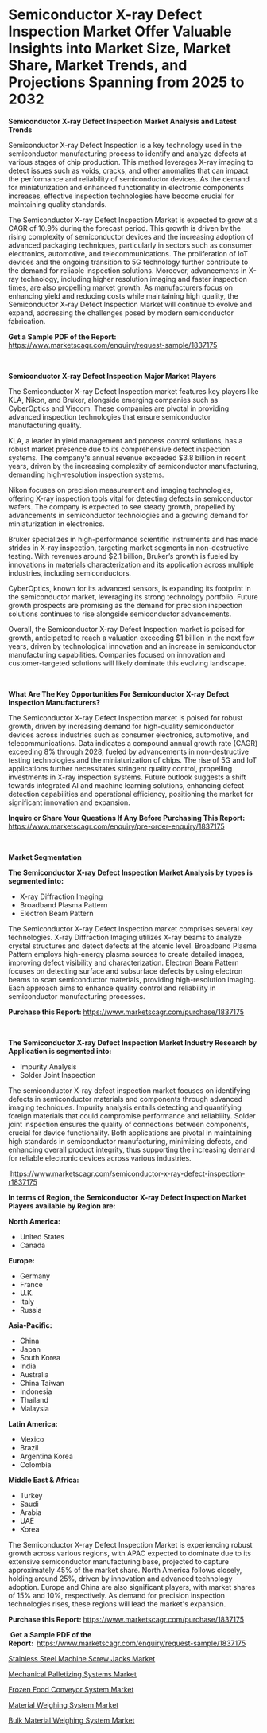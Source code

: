 <p><h1>Semiconductor X-ray Defect Inspection Market Offer Valuable Insights into Market Size, Market Share, Market Trends, and Projections Spanning from 2025 to 2032</h1></p><p><strong>Semiconductor X-ray Defect Inspection Market Analysis and Latest Trends</strong></p>
<p><p>Semiconductor X-ray Defect Inspection is a key technology used in the semiconductor manufacturing process to identify and analyze defects at various stages of chip production. This method leverages X-ray imaging to detect issues such as voids, cracks, and other anomalies that can impact the performance and reliability of semiconductor devices. As the demand for miniaturization and enhanced functionality in electronic components increases, effective inspection technologies have become crucial for maintaining quality standards.</p><p>The Semiconductor X-ray Defect Inspection Market is expected to grow at a CAGR of 10.9% during the forecast period. This growth is driven by the rising complexity of semiconductor devices and the increasing adoption of advanced packaging techniques, particularly in sectors such as consumer electronics, automotive, and telecommunications. The proliferation of IoT devices and the ongoing transition to 5G technology further contribute to the demand for reliable inspection solutions. Moreover, advancements in X-ray technology, including higher resolution imaging and faster inspection times, are also propelling market growth. As manufacturers focus on enhancing yield and reducing costs while maintaining high quality, the Semiconductor X-ray Defect Inspection Market will continue to evolve and expand, addressing the challenges posed by modern semiconductor fabrication.</p></p>
<p><strong>Get a Sample PDF of the Report:&nbsp;</strong> <a href="https://www.marketscagr.com/enquiry/request-sample/1837175?utm_campaign=2187&utm_medium=2&utm_source=Github&utm_content=ia&utm_term=12042025&utm_id=semiconductor-x-ray-defect-inspection">https://www.marketscagr.com/enquiry/request-sample/1837175</a></p>
<p>&nbsp;</p>
<p><strong>Semiconductor X-ray Defect Inspection Major Market Players</strong></p>
<p><p>The Semiconductor X-ray Defect Inspection market features key players like KLA, Nikon, and Bruker, alongside emerging companies such as CyberOptics and Viscom. These companies are pivotal in providing advanced inspection technologies that ensure semiconductor manufacturing quality.</p><p>KLA, a leader in yield management and process control solutions, has a robust market presence due to its comprehensive defect inspection systems. The company's annual revenue exceeded $3.8 billion in recent years, driven by the increasing complexity of semiconductor manufacturing, demanding high-resolution inspection systems.</p><p>Nikon focuses on precision measurement and imaging technologies, offering X-ray inspection tools vital for detecting defects in semiconductor wafers. The company is expected to see steady growth, propelled by advancements in semiconductor technologies and a growing demand for miniaturization in electronics.</p><p>Bruker specializes in high-performance scientific instruments and has made strides in X-ray inspection, targeting market segments in non-destructive testing. With revenues around $2.1 billion, Bruker’s growth is fueled by innovations in materials characterization and its application across multiple industries, including semiconductors.</p><p>CyberOptics, known for its advanced sensors, is expanding its footprint in the semiconductor market, leveraging its strong technology portfolio. Future growth prospects are promising as the demand for precision inspection solutions continues to rise alongside semiconductor advancements.</p><p>Overall, the Semiconductor X-ray Defect Inspection market is poised for growth, anticipated to reach a valuation exceeding $1 billion in the next few years, driven by technological innovation and an increase in semiconductor manufacturing capabilities. Companies focused on innovation and customer-targeted solutions will likely dominate this evolving landscape.</p></p>
<p>&nbsp;</p>
<p><strong>What Are The Key Opportunities For Semiconductor X-ray Defect Inspection Manufacturers?</strong></p>
<p><p>The Semiconductor X-ray Defect Inspection market is poised for robust growth, driven by increasing demand for high-quality semiconductor devices across industries such as consumer electronics, automotive, and telecommunications. Data indicates a compound annual growth rate (CAGR) exceeding 8% through 2028, fueled by advancements in non-destructive testing technologies and the miniaturization of chips. The rise of 5G and IoT applications further necessitates stringent quality control, propelling investments in X-ray inspection systems. Future outlook suggests a shift towards integrated AI and machine learning solutions, enhancing defect detection capabilities and operational efficiency, positioning the market for significant innovation and expansion.</p></p>
<p><strong>Inquire or Share Your Questions If Any Before Purchasing This Report:</strong> <a href="https://www.marketscagr.com/enquiry/pre-order-enquiry/1837175?utm_campaign=2187&utm_medium=2&utm_source=Github&utm_content=ia&utm_term=12042025&utm_id=semiconductor-x-ray-defect-inspection">https://www.marketscagr.com/enquiry/pre-order-enquiry/1837175</a></p>
<p>&nbsp;</p>
<p><strong>Market Segmentation</strong></p>
<p><strong>The Semiconductor X-ray Defect Inspection Market Analysis by types is segmented into:</strong></p>
<p><ul><li>X-ray Diffraction Imaging</li><li>Broadband Plasma Pattern</li><li>Electron Beam Pattern</li></ul></p>
<p><p>The Semiconductor X-ray Defect Inspection market comprises several key technologies. X-ray Diffraction Imaging utilizes X-ray beams to analyze crystal structures and detect defects at the atomic level. Broadband Plasma Pattern employs high-energy plasma sources to create detailed images, improving defect visibility and characterization. Electron Beam Pattern focuses on detecting surface and subsurface defects by using electron beams to scan semiconductor materials, providing high-resolution imaging. Each approach aims to enhance quality control and reliability in semiconductor manufacturing processes.</p></p>
<p><strong>Purchase this Report:&nbsp;</strong><a href="https://www.marketscagr.com/purchase/1837175?utm_campaign=2187&utm_medium=2&utm_source=Github&utm_content=ia&utm_term=12042025&utm_id=semiconductor-x-ray-defect-inspection">https://www.marketscagr.com/purchase/1837175</a></p>
<p>&nbsp;</p>
<p><strong>The Semiconductor X-ray Defect Inspection Market Industry Research by Application is segmented into:</strong></p>
<p><ul><li>Impurity Analysis</li><li>Solder Joint Inspection</li></ul></p>
<p><p>The semiconductor X-ray defect inspection market focuses on identifying defects in semiconductor materials and components through advanced imaging techniques. Impurity analysis entails detecting and quantifying foreign materials that could compromise performance and reliability. Solder joint inspection ensures the quality of connections between components, crucial for device functionality. Both applications are pivotal in maintaining high standards in semiconductor manufacturing, minimizing defects, and enhancing overall product integrity, thus supporting the increasing demand for reliable electronic devices across various industries.</p></p>
<p><a href="https://www.marketscagr.com/semiconductor-x-ray-defect-inspection-r1837175?utm_campaign=2187&utm_medium=2&utm_source=Github&utm_content=ia&utm_term=12042025&utm_id=semiconductor-x-ray-defect-inspection">&nbsp;https://www.marketscagr.com/semiconductor-x-ray-defect-inspection-r1837175</a></p>
<p><strong>In terms of Region, the Semiconductor X-ray Defect Inspection Market Players available by Region are:</strong></p>
<p>
    <p> <strong> North America: </strong>
        <ul>
            <li>United States</li>
            <li>Canada</li>
        </ul>
        </p> 
    <p> <strong> Europe: </strong>
        <ul>
            <li>Germany</li>
            <li>France</li>
            <li>U.K.</li>
            <li>Italy</li>
            <li>Russia</li>
        </ul>
        </p> 
    <p> <strong> Asia-Pacific: </strong>
        <ul>
            <li>China</li>
            <li>Japan</li>
            <li>South Korea</li>
            <li>India</li>
            <li>Australia</li>
            <li>China Taiwan</li>
            <li>Indonesia</li>
            <li>Thailand</li>
            <li>Malaysia</li>
        </ul>
        </p> 
    <p> <strong> Latin America: </strong>
        <ul>
            <li>Mexico</li>
            <li>Brazil</li>
            <li>Argentina Korea</li>
            <li>Colombia</li>
        </ul>
        </p> 
    <p> <strong> Middle East & Africa: </strong>
        <ul>
            <li>Turkey</li>
            <li>Saudi</li>
            <li>Arabia</li>
            <li>UAE</li>
            <li>Korea</li>
        </ul>
    </p>
    </p>
<p><p>The Semiconductor X-ray Defect Inspection Market is experiencing robust growth across various regions, with APAC expected to dominate due to its extensive semiconductor manufacturing base, projected to capture approximately 45% of the market share. North America follows closely, holding around 25%, driven by innovation and advanced technology adoption. Europe and China are also significant players, with market shares of 15% and 10%, respectively. As demand for precision inspection technologies rises, these regions will lead the market's expansion.</p></p>
<p><strong>Purchase this Report: </strong><a href="https://www.marketscagr.com/purchase/1837175?utm_campaign=2187&utm_medium=2&utm_source=Github&utm_content=ia&utm_term=12042025&utm_id=semiconductor-x-ray-defect-inspection">https://www.marketscagr.com/purchase/1837175</a></p>
<p>&nbsp;<strong>Get a Sample PDF of the Report:&nbsp;&nbsp;</strong><a href="https://www.marketscagr.com/enquiry/request-sample/1837175?utm_campaign=2187&utm_medium=2&utm_source=Github&utm_content=ia&utm_term=12042025&utm_id=semiconductor-x-ray-defect-inspection">https://www.marketscagr.com/enquiry/request-sample/1837175</a></p>
<p><strong></strong></p>
<p><p><a href="https://github.com/eimutelufta/Market-Research-Report-List-1/blob/main/stainless-steel-machine-screw-jacks-market.md?utm_campaign=2187&utm_medium=2&utm_source=Github&utm_content=ia&utm_term=12042025&utm_id=semiconductor-x-ray-defect-inspection">Stainless Steel Machine Screw Jacks Market</a></p><p><a href="https://github.com/vespigeakexc/Market-Research-Report-List-1/blob/main/mechanical-palletizing-systems-market.md?utm_campaign=2187&utm_medium=2&utm_source=Github&utm_content=ia&utm_term=12042025&utm_id=semiconductor-x-ray-defect-inspection">Mechanical Palletizing Systems Market</a></p><p><a href="https://github.com/atawanyeze/Market-Research-Report-List-1/blob/main/frozen-food-conveyor-system-market.md?utm_campaign=2187&utm_medium=2&utm_source=Github&utm_content=ia&utm_term=12042025&utm_id=semiconductor-x-ray-defect-inspection">Frozen Food Conveyor System Market</a></p><p><a href="https://github.com/afghatakito29/Market-Research-Report-List-1/blob/main/material-weighing-system-market.md?utm_campaign=2187&utm_medium=2&utm_source=Github&utm_content=ia&utm_term=12042025&utm_id=semiconductor-x-ray-defect-inspection">Material Weighing System Market</a></p><p><a href="https://github.com/saqafidrahea/Market-Research-Report-List-1/blob/main/bulk-material-weighing-system-market.md?utm_campaign=2187&utm_medium=2&utm_source=Github&utm_content=ia&utm_term=12042025&utm_id=semiconductor-x-ray-defect-inspection">Bulk Material Weighing System Market</a></p></p>